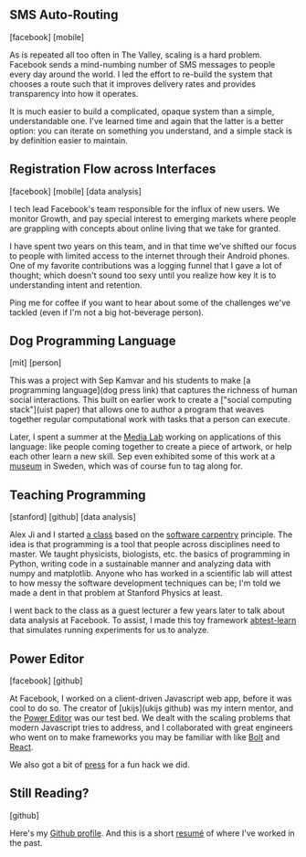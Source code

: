 ## SMS Auto-Routing
[facebook] [mobile]

As is repeated all too often in The Valley, scaling is a hard problem. Facebook sends a mind-numbing number of SMS messages to people every day around the world. I led the effort to re-build the system that chooses a route such that it improves delivery rates and provides transparency into how it operates.

It is much easier to build a complicated, opaque system than a simple, understandable one. I've learned time and again that the latter is a better option: you can iterate on something you understand, and a simple stack is by definition easier to maintain.

## Registration Flow across Interfaces
[facebook] [mobile] [data analysis]

I tech lead Facebook's team responsible for the influx of new users. We monitor Growth, and pay special interest to emerging markets where people are grappling with concepts about online living that we take for granted.

I have spent two years on this team, and in that time we've shifted our focus to people with limited access to the internet through their Android phones. One of my favorite contributions was a logging funnel that I gave a lot of thought; which doesn't sound too sexy until you realize how key it is to understanding intent and retention.

Ping me for coffee if you want to hear about some of the challenges we've tackled (even if I'm not a big hot-beverage person).

## Dog Programming Language
[mit] [person]

This was a project with Sep Kamvar and his students to make [a programming language](dog press link) that captures the richness of human social interactions. This built on earlier work to create a ["social computing stack"](uist paper) that allows one to author a program that weaves together regular computational work with tasks that a person can execute.

Later, I spent a summer at the [Media Lab](https://www.media.mit.edu) working on applications of this language: like people coming together to create a piece of artwork, or help each other learn a new skill. Sep even exhibited some of this work at a [museum](skissernas) in Sweden, which was of course fun to tag along for.

## Teaching Programming
[stanford] [github] [data analysis]

Alex Ji and I started [a class](https://physics91si.stanford.edu) based on the [software carpentry](https://software-carpentry.org/) principle. The idea is that programming is a tool that people across disciplines need to master. We taught physicists, biologists, etc. the basics of programming in Python, writing code in a sustainable manner and analyzing data with numpy and matplotlib. Anyone who has worked in a scientific lab will attest to how messy the software development techniques can be; I'm told we made a dent in that problem at Stanford Physics at least.

I went back to the class as a guest lecturer a few years later to talk about data analysis at Facebook. To assist, I made this toy framework [abtest-learn](https://github.com/zahanm/abtest-learn) that simulates running experiments for us to analyze.

## Power Editor
[facebook] [github]

At Facebook, I worked on a client-driven Javascript web app, before it was cool to do so. The creator of [ukijs](ukijs github) was my intern mentor, and the [Power Editor](http://www.facebook.com/ads/manage/powereditor) was our test bed. We dealt with the scaling problems that modern Javascript tries to address, and I collaborated with great engineers who went on to make frameworks you may be familiar with like [Bolt](boltjs) and [React](reactjs).

We also got a bit of [press](http://techcrunch.com/2011/07/01/facebook-circles/) for a fun hack we did.

## Still Reading?
[github]

Here's my [Github profile](https://github.com/zahanm).
And this is a short [resumé](/resume.html) of where I've worked in the past.
